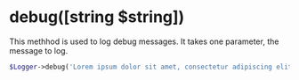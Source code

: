 # debug([string $string])
This methhod is used to log debug messages. It takes one parameter, the message to log.

```php
$Logger->debug('Lorem ipsum dolor sit amet, consectetur adipiscing elit.');
```
